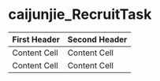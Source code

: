 # caijunjie_RecruitTask

| First Header  | Second Header |
| ------------- | ------------- |
| Content Cell  | Content Cell  |
| Content Cell  | Content Cell  |
